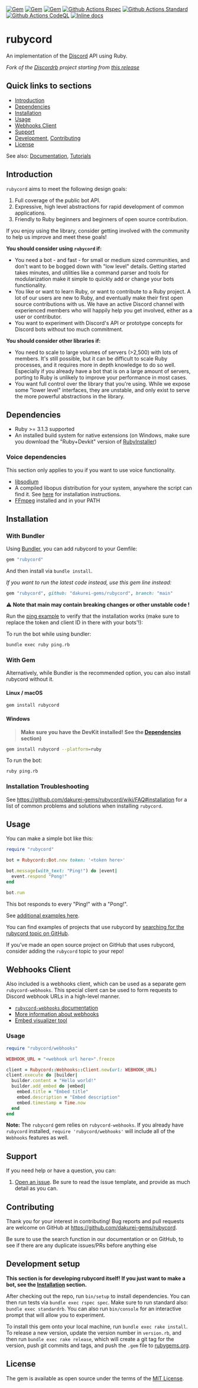 [![Gem](https://img.shields.io/gem/v/rubycord.svg)](https://rubygems.org/gems/rubycord)
[![Gem](https://img.shields.io/gem/dt/rubycord.svg)](https://rubygems.org/gems/rubycord)
[![Gem](https://img.shields.io/badge/docs-v1.0.0-979797.svg)](https://dakurei-gems.github.io/rubycord/v1.0.0/)
[![Github Actions Rspec](https://github.com/dakurei-gems/rubycord/actions/workflows/rspec.yml/badge.svg?branch=main&event=push)](https://github.com/dakurei-gems/rubycord/actions/workflows/rspec.yml)
[![Github Actions Standard](https://github.com/dakurei-gems/rubycord/actions/workflows/standard.yml/badge.svg?branch=main&event=push)](https://github.com/dakurei-gems/rubycord/actions/workflows/standard.yml)
[![Github Actions CodeQL](https://github.com/dakurei-gems/rubycord/actions/workflows/codeql.yml/badge.svg?branch=main&event=push)](https://github.com/dakurei-gems/rubycord/actions/workflows/codeql.yml)
[![Inline docs](https://img.shields.io/badge/docs-main-979797.svg)](https://dakurei-gems.github.io/rubycord/main/)

# rubycord

An implementation of the [Discord](https://discord.com/) API using Ruby.

_Fork of the [Discordrb](https://github.com/shardlab/discordrb) project starting from [this release](https://github.com/shardlab/discordrb/releases/tag/v3.5.0)_

## Quick links to sections

- [Introduction](https://github.com/dakurei-gems/rubycord#introduction)
- [Dependencies](https://github.com/dakurei-gems/rubycord#dependencies)
- [Installation](https://github.com/dakurei-gems/rubycord#installation)
- [Usage](https://github.com/dakurei-gems/rubycord#usage)
- [Webhooks Client](https://github.com/dakurei-gems/rubycord#webhooks-client)
- [Support](https://github.com/dakurei-gems/rubycord#support)
- [Development](https://github.com/dakurei-gems/rubycord#development), [Contributing](https://github.com/dakurei-gems/rubycord#contributing)
- [License](https://github.com/dakurei-gems/rubycord#license)

See also: [Documentation](https://dakurei-gems.github.io/rubycord/v1.0.0/), [Tutorials](https://github.com/dakurei-gems/rubycord/wiki)

## Introduction

`rubycord` aims to meet the following design goals:

1. Full coverage of the public bot API.
2. Expressive, high level abstractions for rapid development of common applications.
3. Friendly to Ruby beginners and beginners of open source contribution.

If you enjoy using the library, consider getting involved with the community to help us improve and meet these goals!

**You should consider using `rubycord` if:**

- You need a bot - and fast - for small or medium sized communities, and don't want to be bogged down with "low level" details. Getting started takes minutes, and utilities like a command parser and tools for modularization make it simple to quickly add or change your bots functionality.
- You like or want to learn Ruby, or want to contribute to a Ruby project. A lot of our users are new to Ruby, and eventually make their first open source contributions with us. We have an active Discord channel with experienced members who will happily help you get involved, either as a user or contributor.
- You want to experiment with Discord's API or prototype concepts for Discord bots without too much commitment.

**You should consider other libraries if:**

- You need to scale to large volumes of servers (>2,500) with lots of members. It's still possible, but it can be difficult to scale Ruby processes, and it requires more in depth knowledge to do so well. Especially if you already have a bot that is on a large amount of servers, porting to Ruby is unlikely to improve your performance in most cases.
- You want full control over the library that you're using. While we expose some "lower level" interfaces, they are unstable, and only exist to serve the more powerful abstractions in the library.

## Dependencies

* Ruby >= 3.1.3 supported
* An installed build system for native extensions (on Windows, make sure you download the "Ruby+Devkit" version of [RubyInstaller](https://rubyinstaller.org/downloads/))

### Voice dependencies

This section only applies to you if you want to use voice functionality.

- [libsodium](https://github.com/dakurei-gems/rubycord/wiki/Installing-libsodium)
- A compiled libopus distribution for your system, anywhere the script can find it. See [here](https://github.com/dakurei-gems/rubycord/wiki/Installing-libopus) for installation instructions.
- [FFmpeg](https://www.ffmpeg.org/download.html) installed and in your PATH

## Installation

### With Bundler

Using [Bundler](https://bundler.io/#getting-started), you can add rubycord to your Gemfile:

```ruby
gem "rubycord"
```

And then install via `bundle install`.

_If you want to run the latest code instead, use this gem line instead:_
```ruby
gem "rubycord", github: "dakurei-gems/rubycord", branch: "main"
```

⚠️ **Note that main may contain breaking changes or other unstable code !**

Run the [ping example](https://github.com/dakurei-gems/rubycord/blob/main/examples/ping.rb) to verify that the installation works (make sure to replace the token and client ID in there with your bots'!):

To run the bot while using bundler:

```sh
bundle exec ruby ping.rb
```

### With Gem

Alternatively, while Bundler is the recommended option, you can also install rubycord without it.

#### Linux / macOS

```sh
gem install rubycord
```

#### Windows

> **Make sure you have the DevKit installed! See the [Dependencies](https://github.com/dakurei-gems/rubycord#dependencies) section)**

```sh
gem install rubycord --platform=ruby
```

To run the bot:

```sh
ruby ping.rb
```

### Installation Troubleshooting

See <https://github.com/dakurei-gems/rubycord/wiki/FAQ#installation> for a list of common problems and solutions when installing `rubycord`.

## Usage

You can make a simple bot like this:

```ruby
require "rubycord"

bot = Rubycord::Bot.new token: '<token here>'

bot.message(with_text: "Ping!") do |event|
  event.respond "Pong!"
end

bot.run
```

This bot responds to every "Ping!" with a "Pong!".

See [additional examples here](https://github.com/dakurei-gems/rubycord/tree/main/examples).

You can find examples of projects that use rubycord by [searching for the rubycord topic on GitHub](https://github.com/topics/rubycord).

If you've made an open source project on GitHub that uses rubycord, consider adding the `rubycord` topic to your repo!

## Webhooks Client

Also included is a webhooks client, which can be used as a separate gem `rubycord-webhooks`. This special client can be used to form requests to Discord webhook URLs in a high-level manner.

- [`rubycord-webhooks` documentation](https://dakurei-gems.github.io/rubycord/v1.0.0/Rubycord/Webhooks.html)
- [More information about webhooks](https://support.discord.com/hc/en-us/articles/228383668-Intro-to-Webhooks)
- [Embed visualizer tool](https://leovoel.github.io/embed-visualizer/)

### Usage

```ruby
require "rubycord/webhooks"

WEBHOOK_URL = "<webhook url here>".freeze

client = Rubycord::Webhooks::Client.new(url: WEBHOOK_URL)
client.execute do |builder|
  builder.content = "Hello world!"
  builder.add_embed do |embed|
    embed.title = "Embed title"
    embed.description = "Embed description"
    embed.timestamp = Time.now
  end
end
```

**Note:** The `rubycord` gem relies on `rubycord-webhooks`. If you already have `rubycord` installed, `require 'rubycord/webhooks'` will include all of the `Webhooks` features as well.

## Support

If you need help or have a question, you can:

1. [Open an issue](https://github.com/dakurei-gems/rubycord/issues). Be sure to read the issue template, and provide as much detail as you can.

## Contributing

Thank you for your interest in contributing!
Bug reports and pull requests are welcome on GitHub at <https://github.com/dakurei-gems/rubycord>.

Be sure to use the search function in our documentation or on GitHub, to see if there are any duplicate issues/PRs before anything else

## Development setup

**This section is for developing rubycord itself! If you just want to make a bot, see the [Installation](https://github.com/dakurei-gems/rubycord#installation) section.**

After checking out the repo, run `bin/setup` to install dependencies. You can then run tests via `bundle exec rspec spec`. Make sure to run standard also: `bundle exec standardrb`. You can also run `bin/console` for an interactive prompt that will allow you to experiment.

To install this gem onto your local machine, run `bundle exec rake install`. To release a new version, update the version number in `version.rb`, and then run `bundle exec rake release`, which will create a git tag for the version, push git commits and tags, and push the `.gem` file to [rubygems.org](https://rubygems.org).

## License

The gem is available as open source under the terms of the [MIT License](https://opensource.org/licenses/MIT).
